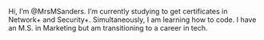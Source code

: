 Hi, I’m @MrsMSanders. I’m currently studying to get certificates in Network+ and Security+. Simultaneously, I am learning how to code. I have an M.S. in Marketing but am transitioning to a career in tech. 

<!---
MrsMSanders/MrsMSanders is a ✨ special ✨ repository because its `README.md` (this file) appears on your GitHub profile.
You can click the Preview link to take a look at your changes.
--->
